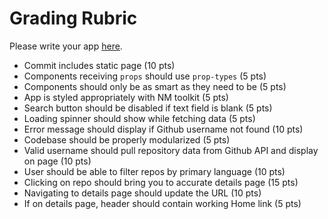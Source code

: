 # Grading Rubric 

Please write your app [here](./src/App.js).

* Commit includes static page (10 pts)
* Components receiving `props` should use `prop-types` (5 pts)
* Components should only be as smart as they need to be (5 pts)
* App is styled appropriately with NM toolkit (5 pts)
* Search button should be disabled if text field is blank (5 pts)
* Loading spinner should show while fetching data (5 pts)
* Error message should display if Github username not found (10 pts)
* Codebase should be properly modularized (5 pts)
* Valid username should pull repository data from Github API and display on page (10 pts)
* User should be able to filter repos by primary language (10 pts)
* Clicking on repo should bring you to accurate details page (15 pts)
* Navigating to details page should update the URL (10 pts)
* If on details page, header should contain working Home link (5 pts)